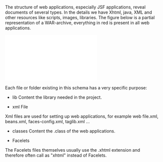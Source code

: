 The structure of web applications, especially JSF applications, reveal documents of several types. In the details we have Xhtml, java, XML and other resources like scripts, images, libraries.
The figure below is a partial representation of a WAR-archive, everything in red is present in all web applications.

![WAR]({{site.baseurl}}/assets/images/war.pdf)

Each file or folder existing in this schema has a very specific purpose: 

 * lib
Content the library needed in the project.

 * xml File 

Xml files are used for setting up web applications, for example web file.xml, beans.xml, faces-config.xml, taglib.xml ...

 * classes 
Content the .class of the web applications.

 * Facelets 

The Facelets files themselves usually use the .xhtml extension and therefore often call as "xhtml" instead of Facelets.
